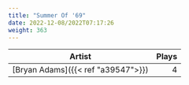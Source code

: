 ```yaml
---
title: "Summer Of '69"
date: 2022-12-08/2022T07:17:26
weight: 363
---
```




 Artist | Plays 
----- | -----:
[Bryan Adams]({{< ref "a39547">}}) | 4
